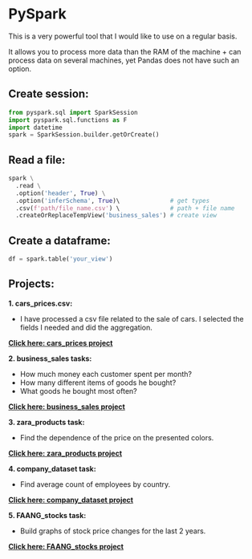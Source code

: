 # PySpark

This is a very powerful tool that I would like to use on a regular basis. 

It allows you to process more data than the RAM of the machine + can process data on several machines, yet Pandas does not have such an option.

## Create session:
```python
from pyspark.sql import SparkSession
import pyspark.sql.functions as F
import datetime
spark = SparkSession.builder.getOrCreate()
```

## Read a file:
```python
spark \
  .read \
  .option('header', True) \
  .option('inferSchema', True)\              # get types
  .csv(f'path/file_name.csv') \              # path + file name
  .createOrReplaceTempView('business_sales') # create view
```

## Create a dataframe:
```python
df = spark.table('your_view')
```

## Projects:
**1. cars_prices.csv:** 
- I have processed a csv file related to the sale of cars. I selected the fields I needed and did the aggregation.

**[Click here: cars_prices project](https://github.com/prosimpleee/data_engineering_/blob/main/python_pyspark/cars_prices.ipynb)**

**2. business_sales tasks:** 
- How much money each customer spent per month? 
- How many different items of goods he bought?
- What goods he bought most often?

**[Click here: business_sales project](https://github.com/prosimpleee/data_engineering_/blob/main/python_pyspark/business_sales_pyspark.ipynb)**

**3. zara_products task:**
- Find the dependence of the price on the presented colors.

**[Click here: zara_products project](https://github.com/prosimpleee/data_engineering_/blob/main/python_pyspark/zara_products_color.ipynb)** 

**4. company_dataset task:**
- Find average count of employees by country.

**[Click here: company_dataset project](https://github.com/prosimpleee/data_engineering_/blob/main/python_pyspark/company_dataset.ipynb)** 

**5. FAANG_stocks task:**
- Build graphs of stock price changes for the last 2 years.

**[Click here: FAANG_stocks project](https://github.com/prosimpleee/data_engineering_/blob/main/python_pyspark/FAANG_stocks.ipynb)**

